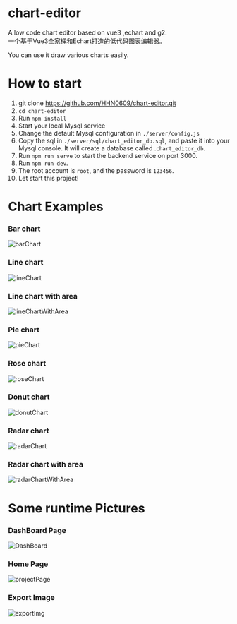 # chart-editor 
A low code chart editor based on vue3 ,echart and g2.  
一个基于Vue3全家桶和Echart打造的低代码图表编辑器。 

You can use it draw various charts easily.

# How to start 
1. git clone https://github.com/HHN0609/chart-editor.git 
2. `cd chart-editor`
3. Run `npm install`
4. Start your local Mysql service 
5. Change the default Mysql configuration in `./server/config.js` 
6. Copy the sql in `./server/sql/chart_editor_db.sql`, and paste it into your Mysql console. It will create a database called .`chart_editor_db`.
7. Run `npm run serve` to start the backend service on port 3000.
8. Run `npm run dev`. 
9. The root account is `root`, and the password is `123456`.
10. Let start this project!

# Chart Examples 
### Bar chart 
![barChart](./exemples//barChart.png "barChart") 

### Line chart 
![lineChart](./exemples//lineChart.png "lineChart") 

### Line chart with area  
![lineChartWithArea](./exemples//lineChartWithArea.png "lineChartWithArea") 

### Pie chart   
![pieChart](./exemples//pieChart.png "pieChart") 

### Rose chart  
![roseChart](./exemples//roseChart.png "roseChart") 

### Donut chart  
![donutChart](./exemples//donutChart.png "donutChart") 

### Radar chart  
![radarChart](./exemples//radarChart.png "radarChart") 

### Radar chart with area  
![radarChartWithArea](./exemples//radarChartWithArea.png "radarChartWithArea")

# Some runtime Pictures 
### DashBoard Page
![DashBoard](./exemples/DashBoard.png "DashBoard") 
### Home Page
![projectPage](./exemples/projectPage.png "projectPage")  
### Export Image
![exportImg](./exemples/exportImg.png "exportImg") 